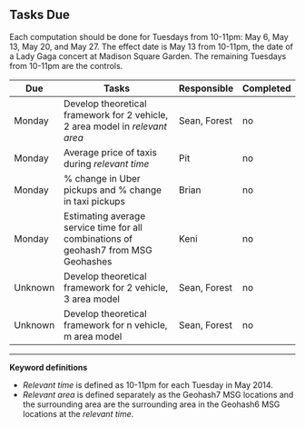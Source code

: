 <h2>Tasks Due</h2>

Each computation should be done for Tuesdays from 10-11pm: May 6, May 13, May 20, and May 27. The effect date is May 13 from 10-11pm, the date of a Lady Gaga concert at Madison Square Garden. The remaining Tuesdays from 10-11pm are the controls.

| Due | Tasks | Responsible | Completed |
| ------------- | ------------- | ------------- | -------------|
| Monday | Develop theoretical framework for 2 vehicle, 2 area model in *relevant area* | Sean, Forest | no |
| Monday | Average price of taxis during *relevant time* | Pit | no |
| Monday | % change in Uber pickups and % change in taxi pickups | Brian | no |
| Monday | Estimating average service time for all combinations of geohash7 from MSG Geohashes | Keni | no |
| Unknown | Develop theoretical framework for 2 vehicle, 3 area model   | Sean, Forest | no |
| Unknown | Develop theoretical framework for n vehicle, m area model   | Sean, Forest | no |

---

**Keyword definitions**
- *Relevant time* is defined as 10-11pm for each Tuesday in May 2014.
- *Relevant area* is defined separately as the Geohash7 MSG locations and the surrounding area are the surrounding area in the Geohash6 MSG locations at the *relevant time*.

